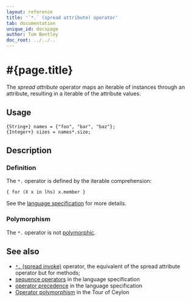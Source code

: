```yaml
---
layout: reference
title: '`*.` (spread attribute) operator'
tab: documentation
unique_id: docspage
author: Tom Bentley
doc_root: ../../..
---
```


# #{page.title}

The *spread attribute* operator maps an iterable of instances through an 
attribute, resulting in a iterable of the attribute values.

## Usage 

    {String+} names = {"foo", "bar", "baz"};
    {Integer+} sizes = names*.size;

## Description

### Definition

The `*.` operator is defined by the iterable comprehension:

<!-- check:none -->
    { for (X x in lhs) x.member }

See the [language specification](#{site.urls.spec_current}#listmap) for 
more details.

### Polymorphism

The `*.` operator is not [polymorphic](#{page.doc_root}/reference/operator/operator-polymorphism). 

## See also

* [`*.` (spread invoke)](../spread-invoke) operator, the equivalent of the 
  spread attribute operator but for methods;
* [sequence operators](#{site.urls.spec_current}#listmap) in the 
  language specification
* [operator precedence](#{site.urls.spec_current}#operatorprecedence) in the 
  language specification
* [Operator polymorphism](#{page.doc_root}/tour/language-module/#operator_polymorphism) 
  in the Tour of Ceylon

